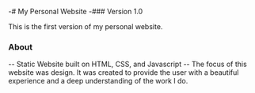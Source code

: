-# My Personal Website
-### Version 1.0

This is the first version of my personal website.

### About
-- Static Website built on HTML, CSS, and Javascript
-- The focus of this website was design. It was created to provide the user with a beautiful experience and a deep understanding of the work I do.
